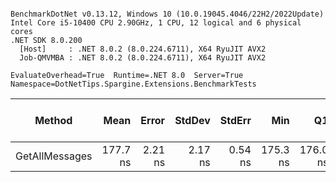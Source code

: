 ```

BenchmarkDotNet v0.13.12, Windows 10 (10.0.19045.4046/22H2/2022Update)
Intel Core i5-10400 CPU 2.90GHz, 1 CPU, 12 logical and 6 physical cores
.NET SDK 8.0.200
  [Host]     : .NET 8.0.2 (8.0.224.6711), X64 RyuJIT AVX2
  Job-QMVMBA : .NET 8.0.2 (8.0.224.6711), X64 RyuJIT AVX2

EvaluateOverhead=True  Runtime=.NET 8.0  Server=True  
Namespace=DotNetTips.Spargine.Extensions.BenchmarkTests  

```
| Method         | Mean     | Error   | StdDev  | StdErr  | Min      | Q1       | Median   | Q3       | Max      | Op/s        | CI99.9% Margin | Iterations | Kurtosis | MValue | Skewness | Rank | LogicalGroup | Baseline | Gen0   | Completed Work Items | Lock Contentions | Code Size | Exceptions | Allocated |
|--------------- |---------:|--------:|--------:|--------:|---------:|---------:|---------:|---------:|---------:|------------:|---------------:|-----------:|---------:|-------:|---------:|-----:|------------- |--------- |-------:|---------------------:|-----------------:|----------:|-----------:|----------:|
| GetAllMessages | 177.7 ns | 2.21 ns | 2.17 ns | 0.54 ns | 175.3 ns | 176.0 ns | 177.2 ns | 178.2 ns | 182.4 ns | 5,628,565.0 |       2.209 ns |      16.00 |    2.533 |  2.000 |   0.8873 |    1 | *            | No       | 0.0014 |                    - |                - |     842 B |          - |     144 B |
